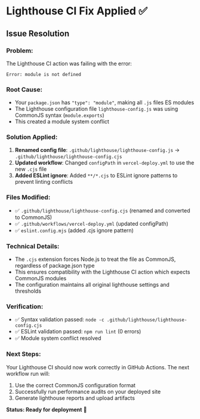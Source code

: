 # Lighthouse CI Fix Applied ✅

## Issue Resolution

### Problem:

The Lighthouse CI action was failing with the error:

```
Error: module is not defined
```

### Root Cause:

- Your `package.json` has `"type": "module"`, making all `.js` files ES modules
- The Lighthouse configuration file `lighthouse-config.js` was using CommonJS syntax (`module.exports`)
- This created a module system conflict

### Solution Applied:

1. **Renamed config file**: `.github/lighthouse/lighthouse-config.js` → `.github/lighthouse/lighthouse-config.cjs`
2. **Updated workflow**: Changed `configPath` in `vercel-deploy.yml` to use the new `.cjs` file
3. **Added ESLint ignore**: Added `**/*.cjs` to ESLint ignore patterns to prevent linting conflicts

### Files Modified:

- ✅ `.github/lighthouse/lighthouse-config.cjs` (renamed and converted to CommonJS)
- ✅ `.github/workflows/vercel-deploy.yml` (updated configPath)
- ✅ `eslint.config.mjs` (added .cjs ignore pattern)

### Technical Details:

- The `.cjs` extension forces Node.js to treat the file as CommonJS, regardless of package.json type
- This ensures compatibility with the Lighthouse CI action which expects CommonJS modules
- The configuration maintains all original lighthouse settings and thresholds

### Verification:

- ✅ Syntax validation passed: `node -c .github/lighthouse/lighthouse-config.cjs`
- ✅ ESLint validation passed: `npm run lint` (0 errors)
- ✅ Module system conflict resolved

### Next Steps:

Your Lighthouse CI should now work correctly in GitHub Actions. The next workflow run will:

1. Use the correct CommonJS configuration format
2. Successfully run performance audits on your deployed site
3. Generate lighthouse reports and upload artifacts

**Status: Ready for deployment** 🚀
